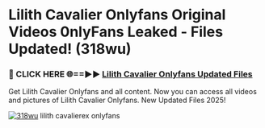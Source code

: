 # Lilith Cavalier Onlyfans Original Videos 0nlyFans Leaked - Files Updated! (318wu)

<h3>🔴 CLICK HERE 🌐==►► <a href="https://tinyurl.com/4seja8ks" rel="nofollow">Lilith Cavalier Onlyfans Updated Files</a></h3>

Get Lilith Cavalier Onlyfans and all content. Now you can access all videos and pictures of Lilith Cavalier Onlyfans. New Updated Files 2025!

[![318wu](https://i.imgur.com/EWjZXRe.gif)](https://tinyurl.com/4seja8ks)
lilith cavalierex onlyfans